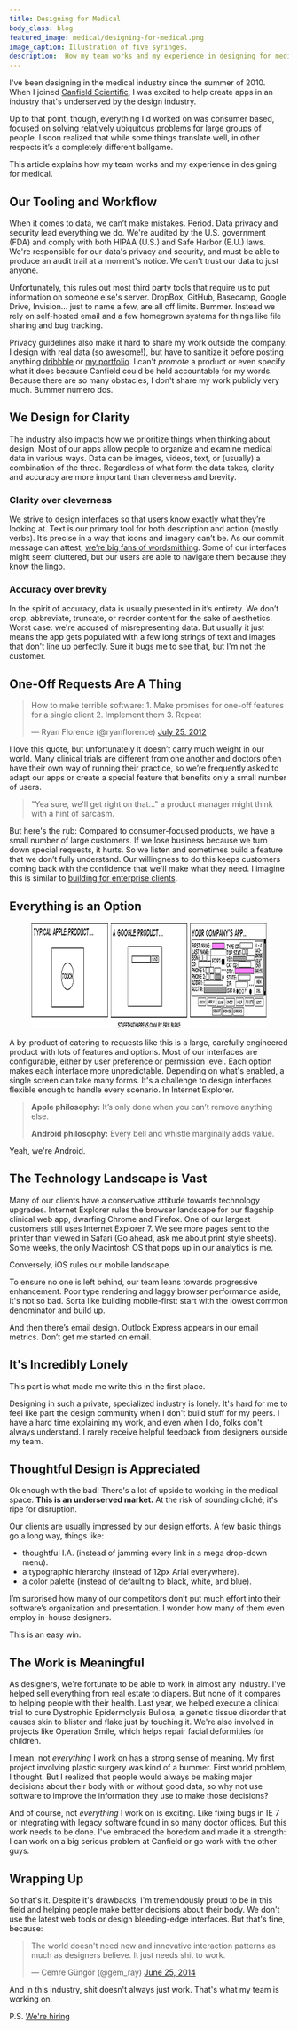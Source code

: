 ```yaml
---
title: Designing for Medical
body_class: blog
featured_image: medical/designing-for-medical.png
image_caption: Illustration of five syringes.
description:  How my team works and my experience in designing for medical.
---
```


I've been designing in the medical industry since the summer of 2010. When I joined [Canfield Scientific](http://www.canfieldsci.com), I was excited to help create apps in an industry that's underserved by the design industry.

Up to that point, though, everything I'd worked on was consumer based, focused on solving relatively ubiquitous problems for large groups of people. I soon realized that while some things translate well, in other respects it’s a completely different ballgame.

This article explains how my team works and my experience in designing for medical.

## Our Tooling and Workflow
When it comes to data, we can’t make mistakes. Period. Data privacy and security lead everything we do. We're audited by the U.S. government (FDA) and comply with both HIPAA (U.S.) and Safe Harbor (E.U.) laws. We're responsible for our data's privacy and security, and must be able to produce an audit trail at a moment's notice. We can't trust our data to just anyone.

Unfortunately, this rules out most third party tools that require us to put information on someone else's server. DropBox, GitHub, Basecamp, Google Drive, Invision... just to name a few, are all off limits. Bummer. Instead we rely on self-hosted email and a few homegrown systems for things like file sharing and bug tracking.

Privacy guidelines also make it hard to share my work outside the company. I design with real data (so awesome!), but have to sanitize it before posting anything [dribbble](http://www.dribbble.com/tedgoas) or [my portfolio](/work). I can't _promote_ a product or even specify what it does because Canfield could be held accountable for my words. Because there are so many obstacles, I don't share my work publicly very much. Bummer numero dos.

## We Design for Clarity
The industry also impacts how we prioritize things when thinking about design. Most of our apps allow people to organize and examine medical data in various ways. Data can be images, videos, text, or (usually) a combination of the three. Regardless of what form the data takes, clarity and accuracy are more important than cleverness and brevity.

### Clarity over cleverness
We strive to design interfaces so that users know exactly what they’re looking at. Text is our primary tool for both description and action (mostly verbs). It’s precise in a way that icons and imagery can’t be. As our commit message can attest, [we’re big fans of wordsmithing](http://www.fastcodesign.com/3026463/from-google-ventures-5-rules-for-writing-great-interface-copy). Some of our interfaces might seem cluttered, but our users are able to navigate them because they know the lingo.

### Accuracy over brevity
In the spirit of accuracy, data is usually presented in it’s entirety. We don’t crop, abbreviate, truncate, or reorder content for the sake of aesthetics. Worst case: we're accused of misrepresenting data. But usually it just means the app gets populated with a few long strings of text and images that don't line up perfectly. Sure it bugs me to see that, but I'm not the customer.

## One-Off Requests Are A Thing
<blockquote class="twitter-tweet" lang="en"><p>How to make terrible software:&#10;&#10;1. Make promises for one-off features for a single client&#10;&#10;2. Implement them&#10;&#10;3. Repeat</p>&mdash; Ryan Florence (@ryanflorence) <a href="https://twitter.com/ryanflorence/status/227967938005700609">July 25, 2012</a></blockquote>
<script async src="//platform.twitter.com/widgets.js" charset="utf-8"></script>

I love this quote, but unfortunately it doesn’t carry much weight in our world. Many clinical trials are different from one another and doctors often have their own way of running their practice, so we’re frequently asked to adapt our apps or create a special feature that benefits only a small number of users.

> "Yea sure, we'll get right on that..." a product manager might think with a hint of sarcasm.

But here's the rub: Compared to consumer-focused products, we have a small number of large customers. If we lose business because we turn down special requests, it hurts. So we listen and sometimes build a feature that we don’t fully understand. Our willingness to do this keeps customers coming back with the confidence that we'll make what they need. I imagine this is similar to [building for enterprise clients](http://spencerfry.com/building-for-the-enterprise).

## Everything is an Option

<figure class="unbound max-w-5xl bg-gray-1 p-4 rounded">
	<img src="/images/blog/medical/ui-bloat.png" alt="Interface Bloat. Cartoon." height="190" width="920">
</figure>

A by-product of catering to requests like this is a large, carefully engineered product with lots of features and options. Most of our interfaces are configurable, either by user preference or permission level. Each option makes each interface more unpredictable. Depending on what's enabled, a single screen can take many forms. It's a challenge to design interfaces flexible enough to handle every scenario. In Internet Explorer.

> <p><strong>Apple philosophy:</strong> It’s only done when you can’t remove anything else.</p><p><strong>Android philosophy:</strong> Every bell and whistle marginally adds value.</p>

Yeah, we're Android.

## The Technology Landscape is Vast
Many of our clients have a conservative attitude towards technology upgrades. Internet Explorer rules the browser landscape for our flagship clinical web app, dwarfing Chrome and Firefox. One of our largest customers still uses Internet Explorer 7. We see more pages sent to the printer than viewed in Safari (Go ahead, ask me about print style sheets). Some weeks, the only Macintosh OS that pops up in our analytics is me.

Conversely, iOS rules our mobile landscape.

To ensure no one is left behind, our team leans towards progressive enhancement. Poor type rendering and laggy browser performance aside, it's not so bad. Sorta like building mobile-first: start with the lowest common denominator and build up.

And then there’s email design. Outlook Express appears in our email metrics. Don’t get me started on email.

## It's Incredibly Lonely
This part is what made me write this in the first place.

Designing in such a private, specialized industry is lonely. It's hard for me to feel like part the design community when I don't build stuff for my peers. I have a hard time explaining my work, and even when I do, folks don't always understand. I rarely receive helpful feedback from designers outside my team.

## Thoughtful Design is Appreciated
Ok enough with the bad! There's a lot of upside to working in the medical space. **This is an underserved market.** At the risk of sounding cliché, it's ripe for disruption.

Our clients are usually impressed by our design efforts. A few basic things go a long way, things like:

* thoughtful I.A. (instead of jamming every link in a mega drop-down menu).
* a typographic hierarchy (instead of 12px Arial everywhere).
* a color palette (instead of defaulting to black, white, and blue).

I’m surprised how many of our competitors don’t put much effort into their software’s organization and presentation. I wonder how many of them even employ in-house designers.

This is an easy win.

## The Work is Meaningful
As designers, we're fortunate to be able to work in almost any industry. I've helped sell everything from real estate to diapers. But none of it compares to helping people with their health. Last year, we helped execute a clinical trial to cure Dystrophic Epidermolysis Bullosa, a genetic tissue disorder that causes skin to blister and flake just by touching it. We're also involved in projects like Operation Smile, which helps repair facial deformities for children.

I mean, not _everything_ I work on has a strong sense of meaning. My first project involving plastic surgery was kind of a bummer. First world problem, I thought. But I realized that people would always be making major decisions about their body with or without good data, so why not use software to improve the information they use to make those decisions?

And of course, not _everything_ I work on is exciting. Like fixing bugs in IE 7 or integrating with legacy software found in so many doctor offices. But this work needs to be done. I've embraced the boredom and made it a strength: I can work on a big serious problem at Canfield or go work with the other guys.

## Wrapping Up
So that's it. Despite it's drawbacks, I'm tremendously proud to be in this field and helping people make better decisions about their body. We don't use the latest web tools or design bleeding-edge interfaces. But that's fine, because:

<div class="embedded-tweet">
	<blockquote class="twitter-tweet" lang="en"><p>The world doesn&#39;t need new and innovative interaction patterns as much as designers believe. It just needs shit to work.</p>&mdash; Cemre Güngör (@gem_ray) <a href="https://twitter.com/gem_ray/status/481855135610847233">June 25, 2014</a></blockquote>
	<script async src="//platform.twitter.com/widgets.js" charset="utf-8"></script>
</div>

And in this industry, shit doesn't always just work. That's what my team is working on.

P.S. [We're hiring](http://www.canfieldsci.com/careers/)
